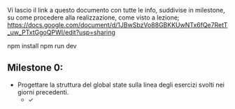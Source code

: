 Vi lascio il link a questo documento con tutte le info, suddivise in milestone, su come procedere alla realizzazione, come visto a lezione;
https://docs.google.com/document/d/1JBwSbzVo88GBKKUwNTx6fQe7RetT_uw_PTxtGgoQPWI/edit?usp=sharing

  npm install
  npm run dev

## Milestone 0:
- Progettare la struttura del global state sulla linea degli esercizi svolti nei giorni precedenti.
    - &check;